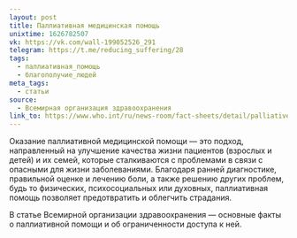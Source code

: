 ```yaml
---
layout: post
title: Паллиативная медицинская помощь
unixtime: 1626782507
vk: https://vk.com/wall-199052526_291
telegram: https://t.me/reducing_suffering/28
tags:
  - паллиативная_помощь
  - благополучие_людей
meta_tags:
  - статьи
source:
  - Всемирная организация здравоохранения
link_to: https://www.who.int/ru/news-room/fact-sheets/detail/palliative-care
---
```

Оказание паллиативной медицинской помощи — это подход, направленный на улучшение качества жизни пациентов (взрослых и детей) и их семей, которые сталкиваются с проблемами в связи с опасными для жизни заболеваниями. Благодаря ранней диагностике, правильной оценке и лечению боли, а также решению других проблем, будь то физических, психосоциальных или духовных, паллиативная помощь позволяет предотвратить и облегчить страдания.

В статье Всемирной организации здравоохранения — основные факты о паллиативной помощи и об ограниченности доступа к ней.